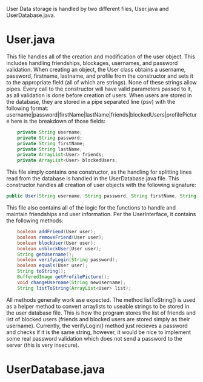 User Data storage is handled by two different files, User.java and UserDatabase.java.

# User.java
This file handles all of the creation and modification of the user object. This includes handling friendships, blockages, usernames, and password validation. When creating an object, the User class obtains a username, password, firstname, lastname, and profile from the constructor and sets it to the appropriate field (all of which are strings). None of these strings allow pipes. Every call to the constructor will have valid parameters passed to it, as all validation is done before creation of users. When users are stored in the database, they are stored in a pipe separated line (psv) with the following format:
username|password|firstName|lastName|friends|blockedUsers|profilePicture
here is the breakdown of those fields:
```java
    private String username;
    private String password;
    private String firstName;
    private String lastName;
    private ArrayList<User> friends;
    private ArrayList<User> blockedUsers;
```
This file simply contains one constructor, as the handling for splitting lines read from the database is handled in the UserDatabase.java file. This constructor handles all creation of user objects with the following signature:
```java
public User(String username, String password, String firstName, String lastName, String profile)
```
This file also contains all of the logic for the functions to handle and maintain friendships and user information. Per the UserInterface, it contains the following methods:
```java
    boolean addFriend(User user);
    boolean removeFriend(User user);
    boolean blockUser(User user);
    boolean unblockUser(User user);
    String getUsername();
    boolean verifyLogin(String password);
    boolean equals(User user);
    String toString();
    BufferedImage getProfilePicture();
    void changeUsername(String newUsername);
    String listToString(ArrayList<User> list);
```
All methods generally work ase expected. The method listToString() is used as a helper method to convert arraylists to useable strings to be stored in the user database file. This is how the program stores the list of friends and list of blocked users (friends and blocked users are stored simply as their username). Currently, the verifyLogin() method just recieves a password and checks if it is the same string, however, it would be nice to implement some real password validation which does not send a password to the server (this is very insecure).

# UserDatabase.java
